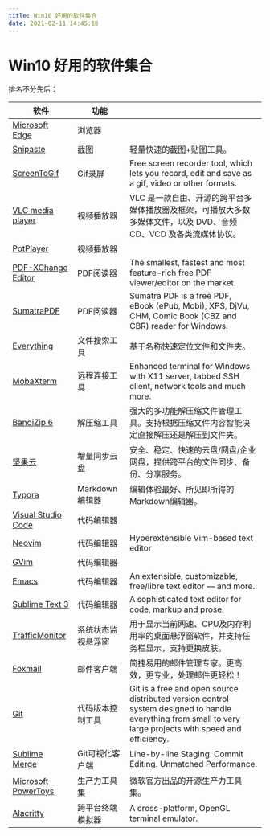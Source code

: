```yaml
---
title: Win10 好用的软件集合
date: 2021-02-11 14:45:18
---
```


# Win10 好用的软件集合

排名不分先后：

| 软件                                                         | 功能               |                                                              |
| ------------------------------------------------------------ | ------------------ | ------------------------------------------------------------ |
| [Microsoft Edge](https://www.microsoft.com/en-us/edge)       | 浏览器             |                                                              |
| [Snipaste](https://www.snipaste.com/)                        | 截图               | 轻量快速的截图+贴图工具。                                    |
| [ScreenToGif](https://www.screentogif.com/)                  | Gif录屏            | Free screen recorder tool, which lets you record, edit and save as a gif, video or other formats. |
| [VLC media player](https://www.videolan.org/)                | 视频播放器         | VLC 是一款自由、开源的跨平台多媒体播放器及框架，可播放大多数多媒体文件，以及 DVD、音频 CD、VCD 及各类流媒体协议。 |
| [PotPlayer](https://potplayer.daum.net/)                     | 视频播放器         |                                                              |
| [PDF-XChange Editor](https://www.tracker-software.com/product/pdf-xchange-editor) | PDF阅读器          | The smallest, fastest and most feature-rich free PDF viewer/editor on the market. |
| [SumatraPDF](https://www.sumatrapdfreader.org/free-pdf-reader.html) | PDF阅读器          | Sumatra PDF is a free PDF, eBook (ePub, Mobi), XPS, DjVu, CHM, Comic Book (CBZ and CBR) reader for Windows. |
| [Everything](https://www.voidtools.com/zh-cn/)               | 文件搜索工具       | 基于名称快速定位文件和文件夹。                               |
| [MobaXterm](https://mobaxterm.mobatek.net/)                  | 远程连接工具       | Enhanced terminal for Windows with X11 server, tabbed SSH client, network tools and much more. |
| [BandiZip 6](https://www.bandisoft.com/bandizip/old/6/)      | 解压缩工具         | 强大的多功能解压缩文件管理工具。支持根据压缩文件内容智能决定直接解压还是解压到文件夹。 |
| [坚果云](https://www.jianguoyun.com/)                        | 增量同步云盘       | 安全、稳定、快速的云盘/网盘/企业网盘，提供跨平台的文件同步、备份、分享服务。 |
| [Typora](https://typora.io/)                                 | Markdown编辑器     | 编辑体验最好、所见即所得的Markdown编辑器。                   |
| [Visual Studio Code](https://code.visualstudio.com/)         | 代码编辑器         |                                                              |
| [Neovim](https://neovim.io/)                                 | 代码编辑器         | Hyperextensible Vim-based text editor                        |
| [GVim](https://github.com/vim/vim-win32-installer/)          | 代码编辑器         |                                                              |
| [Emacs](https://www.gnu.org/software/emacs/)                 | 代码编辑器         | An extensible, customizable, free/libre text editor — and more. |
| [Sublime Text 3](https://www.sublimetext.com/3)              | 代码编辑器         | A sophisticated text editor for code, markup and prose.      |
| [TrafficMonitor](https://github.com/zhongyang219/TrafficMonitor) | 系统状态监视悬浮窗 | 用于显示当前网速、CPU及内存利用率的桌面悬浮窗软件，并支持任务栏显示，支持更换皮肤。 |
| [Foxmail](https://www.foxmail.com/)                          | 邮件客户端         | 简捷易用的邮件管理专家。更高效，更专业，处理邮件更轻松！     |
| [Git](https://git-scm.com/)                                  | 代码版本控制工具   | Git is a free and open source distributed version control system designed to handle everything from small to very large projects with speed and efficiency. |
| [Sublime Merge](https://www.sublimemerge.com/)               | Git可视化客户端    | Line-by-line Staging. Commit Editing. Unmatched Performance. |
| [Microsoft PowerToys](https://github.com/microsoft/PowerToys) | 生产力工具集       | 微软官方出品的开源生产力工具集。                             |
| [Alacritty](https://github.com/alacritty/alacritty)          | 跨平台终端模拟器   | A cross-platform, OpenGL terminal emulator.                  |

